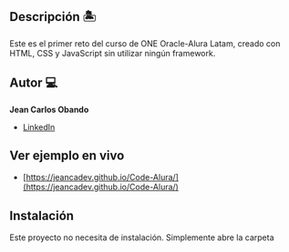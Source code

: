 ## Descripción 🏝

Este es el primer reto del curso de ONE Oracle-Alura Latam, creado con HTML, CSS y JavaScript sin utilizar ningún framework.

## Autor 💻
**Jean Carlos Obando**

* [LinkedIn](https://www.linkedin.com/in/jeancarlosobando/)

## Ver ejemplo en vivo
* [https://jeancadev.github.io/Code-Alura/](https://jeancadev.github.io/Code-Alura/)

## Instalación
Este proyecto no necesita de instalación. Simplemente abre la carpeta 
